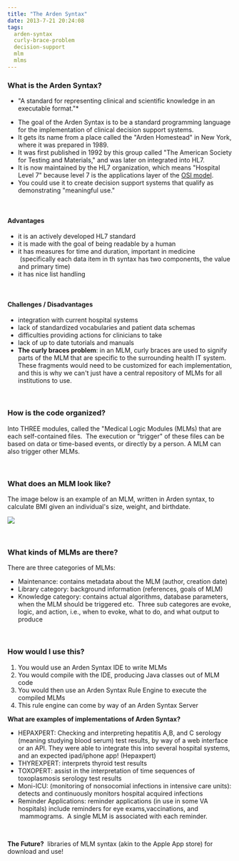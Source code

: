 ```yaml
---
title: "The Arden Syntax"
date: 2013-7-21 20:24:08
tags:
  arden-syntax
  curly-brace-problem
  decision-support
  mlm
  mlms
---
```



### What is the Arden Syntax?

* "A standard for representing clinical and scientific knowledge in an executable format."*

- The goal of the Arden Syntax is to be a standard programming language for the implementation of clinical decision support systems.
- It gets its name from a place called the "Arden Homestead" in New York, where it was prepared in 1989.
- It was first published in 1992 by this group called "The American Society for Testing and Materials," and was later on integrated into HL7.
- It is now maintained by the HL7 organization, which means "Hospital Level 7" because level 7 is the applications layer of the [OSI model](https://en.wikipedia.org/wiki/OSI_model).
- You could use it to create decision support systems that qualify as demonstrating "meaningful use."

 

#### Advantages

- it is an actively developed HL7 standard
- it is made with the goal of being readable by a human
- it has measures for time and duration, important in medicine  (specifically each data item in th syntax has two components, the value and primary time)
- it has nice list handling

 

#### Challenges / Disadvantages

- integration with current hospital systems
- lack of standardized vocabularies and patient data schemas
- difficulties providing actions for clinicians to take
- lack of up to date tutorials and manuals
- **The curly braces problem**: in an MLM, curly braces are used to signify parts of the MLM that are specific to the surrounding health IT system. These fragments would need to be customized for each implementation, and this is why we can't just have a central repository of MLMs for all institutions to use.

 

### How is the code organized?

Into THREE modules, called the "Medical Logic Modules (MLMs) that are each self-contained files.  The execution or "trigger" of these files can be based on data or time-based events, or directly by a person. A MLM can also trigger other MLMs.

 

### What does an MLM look like?

The image below is an example of an MLM, written in Arden syntax, to calculate BMI given an individual's size, weight, and birthdate.

[![](http://ars.els-cdn.com/content/image/1-s2.0-S1532046412000226-gr1.jpg)](http://ars.els-cdn.com/content/image/1-s2.0-S1532046412000226-gr1.jpg)

 

### What kinds of MLMs are there?

There are three categories of MLMs:

- Maintenance: contains metadata about the MLM (author, creation date)
- Library category: background information (references, goals of MLM)
- Knowledge category: contains actual algorithms, database parameters, when the MLM should be triggered etc.  Three sub categores are evoke, logic, and action, i.e., when to evoke, what to do, and what output to produce

 

### How would I use this?

1. You would use an Arden Syntax IDE to write MLMs
2. You would compile with the IDE, producing Java classes out of MLM code
3. You would then use an Arden Syntax Rule Engine to execute the compiled MLMs
4. This rule engine can come by way of an Arden Syntax Server

**What are examples of implementations of Arden Syntax?**

- HEPAXPERT: Checking and interpreting hepatitis A,B, and C serology (meaning studying blood serum) test results, by way of a web interface or an API. They were able to integrate this into several hospital systems, and an expected ipad/iphone app! (Hepaxpert)
- THYREXPERT: interprets thyroid test results
- TOXOPERT: assist in the interpretation of time sequences of toxoplasmosis serology test results
- Moni-ICU: (monitoring of nonsocomial infections in intensive care units): detects and continuously monitors hospital acquired infections
- Reminder Applications: reminder applications (in use in some VA hospitals) include reminders for eye exams,vaccinations, and  mammograms.  A single MLM is associated with each reminder.

 

**The Future?**  libraries of MLM syntax (akin to the Apple App store) for download and use!
